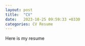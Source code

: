 ```yaml
---
layout: post
title:  "CV"
date:   2023-10-25 09:59:33 +0330
categories: CV Resume
---
```


Here is my resume